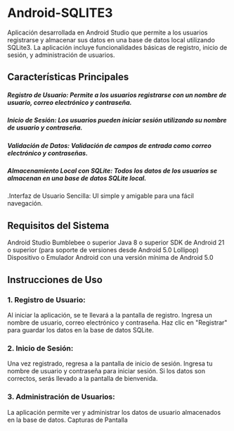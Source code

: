 
# Android-SQLITE3

Aplicación desarrollada en Android Studio que permite a los usuarios registrarse y almacenar sus datos en una base de datos local utilizando SQLite3. La aplicación incluye funcionalidades básicas de registro, inicio de sesión, y administración de usuarios.

## Características Principales
##### Registro de Usuario: Permite a los usuarios registrarse con un nombre de usuario, correo electrónico y contraseña.
##### Inicio de Sesión: Los usuarios pueden iniciar sesión utilizando su nombre de usuario y contraseña.
##### Validación de Datos: Validación de campos de entrada como correo electrónico y contraseñas.
##### Almacenamiento Local con SQLite: Todos los datos de los usuarios se almacenan en una base de datos SQLite local.
.Interfaz de Usuario Sencilla: UI simple y amigable para una fácil navegación.
## Requisitos del Sistema
Android Studio Bumblebee o superior
Java 8 o superior
SDK de Android 21 o superior (para soporte de versiones desde Android 5.0 Lollipop)
Dispositivo o Emulador Android con una versión mínima de Android 5.0

## Instrucciones de Uso
### 1. Registro de Usuario:
Al iniciar la aplicación, se te llevará a la pantalla de registro.
Ingresa un nombre de usuario, correo electrónico y contraseña.
Haz clic en "Registrar" para guardar los datos en la base de datos SQLite.
### 2. Inicio de Sesión:
Una vez registrado, regresa a la pantalla de inicio de sesión.
Ingresa tu nombre de usuario y contraseña para iniciar sesión.
Si los datos son correctos, serás llevado a la pantalla de bienvenida.
### 3. Administración de Usuarios:
La aplicación permite ver y administrar los datos de usuario almacenados en la base de datos.
Capturas de Pantalla
